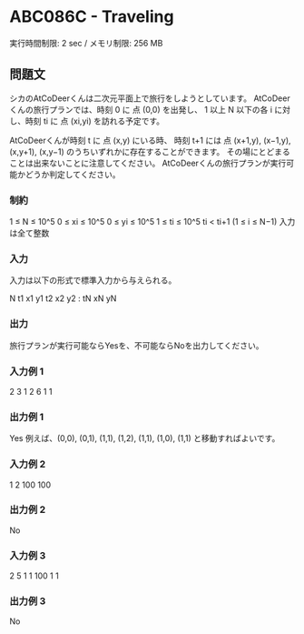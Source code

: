 # ABC086C - Traveling
実行時間制限: 2 sec / メモリ制限: 256 MB

## 問題文
シカのAtCoDeerくんは二次元平面上で旅行をしようとしています。 AtCoDeerくんの旅行プランでは、時刻 0 に 点 (0,0) を出発し、 1 以上 N 以下の各 i に対し、時刻 ti に 点 (xi,yi) を訪れる予定です。

AtCoDeerくんが時刻 t に 点 (x,y) にいる時、 時刻 t+1 には 点 (x+1,y), (x−1,y), (x,y+1), (x,y−1) のうちいずれかに存在することができます。 その場にとどまることは出来ないことに注意してください。 AtCoDeerくんの旅行プランが実行可能かどうか判定してください。

### 制約
1 ≤ N ≤ 10^5
0 ≤ xi ≤ 10^5
0 ≤ yi ≤ 10^5
1 ≤ ti ≤ 10^5
ti < ti+1 (1 ≤ i ≤ N−1)
入力は全て整数

### 入力
入力は以下の形式で標準入力から与えられる。

N
t1 x1 y1
t2 x2 y2
:
tN xN yN

### 出力
旅行プランが実行可能ならYesを、不可能ならNoを出力してください。

### 入力例 1 
2
3 1 2
6 1 1

### 出力例 1 
Yes
例えば、(0,0), (0,1), (1,1), (1,2), (1,1), (1,0), (1,1) と移動すればよいです。

### 入力例 2 
1
2 100 100

### 出力例 2 
No

### 入力例 3 
2
5 1 1
100 1 1

### 出力例 3 
No